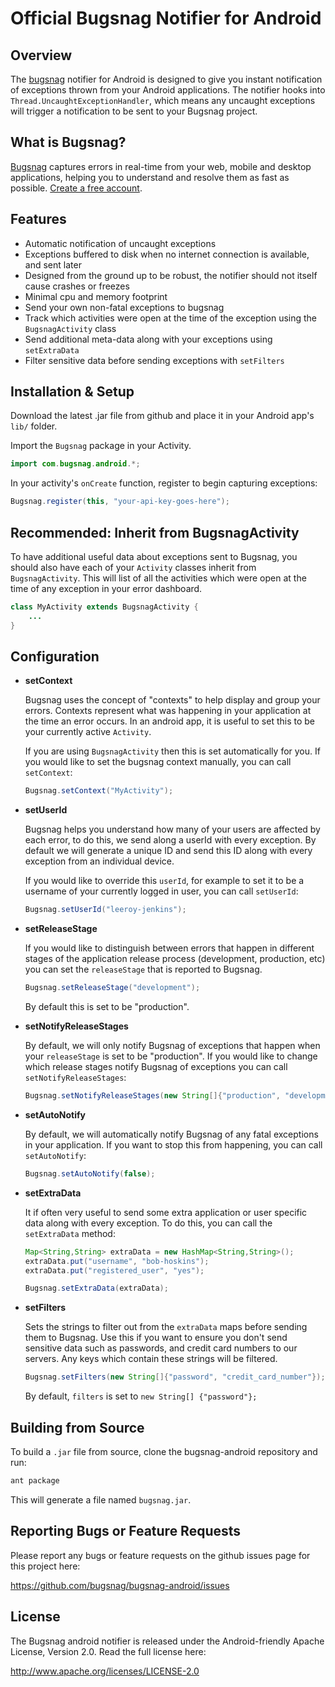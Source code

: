 Official Bugsnag Notifier for Android
=====================================


Overview
--------

The [bugsnag](http://bugsnag.com) notifier for Android is designed to give you
instant notification of exceptions thrown from your Android applications. 
The notifier hooks into `Thread.UncaughtExceptionHandler`, which means any 
uncaught exceptions will trigger a notification to be sent to your Bugsnag
project.


What is Bugsnag?
----------------

[Bugsnag](http://bugsnag.com) captures errors in real-time from your web, 
mobile and desktop applications, helping you to understand and resolve them 
as fast as possible. [Create a free account](http://bugsnag.com).


Features
--------

-   Automatic notification of uncaught exceptions
-   Exceptions buffered to disk when no internet connection is available, and 
    sent later
-   Designed from the ground up to be robust, the notifier should not itself 
    cause crashes or freezes
-   Minimal cpu and memory footprint
-   Send your own non-fatal exceptions to bugsnag
-   Track which activities were open at the time of the exception using the 
    `BugsnagActivity` class
-   Send additional meta-data along with your exceptions using `setExtraData`
-   Filter sensitive data before sending exceptions with `setFilters`


Installation & Setup
--------------------

Download the latest .jar file from github and place it in your Android app's
`lib/` folder.

Import the `Bugsnag` package in your Activity.

```java
import com.bugsnag.android.*;
```

In your activity's `onCreate` function, register to begin capturing exceptions:
```java
Bugsnag.register(this, "your-api-key-goes-here");
```


Recommended: Inherit from BugsnagActivity
-----------------------------------------

To have additional useful data about exceptions sent to Bugsnag, you should
also have each of your `Activity` classes inherit from `BugsnagActivity`.
This will list of all the activities which were open at the time of
any exception in your error dashboard.

```java
class MyActivity extends BugsnagActivity {
    ...
}
```


Configuration
-------------

-   **setContext**

    Bugsnag uses the concept of "contexts" to help display and group your
    errors. Contexts represent what was happening in your application at the
    time an error occurs. In an android app, it is useful to set this to be 
    your currently active `Activity`.
    
    If you are using `BugsnagActivity` then this is set automatically for you.
    If you would like to set the bugsnag context manually, you can call 
    `setContext`:

    ```java
    Bugsnag.setContext("MyActivity");
    ```

-   **setUserId**

    Bugsnag helps you understand how many of your users are affected by each
    error, to do this, we send along a userId with every exception. By default
    we will generate a unique ID and send this ID along with every exception 
    from an individual device.
    
    If you would like to override this `userId`, for example to set it to be a
    username of your currently logged in user, you can call `setUserId`:

    ```java
    Bugsnag.setUserId("leeroy-jenkins");
    ```

-   **setReleaseStage**

    If you would like to distinguish between errors that happen in different
    stages of the application release process (development, production, etc)
    you can set the `releaseStage` that is reported to Bugsnag.

    ```java
    Bugsnag.setReleaseStage("development");
    ```
    
    By default this is set to be "production".

-   **setNotifyReleaseStages**

    By default, we will only notify Bugsnag of exceptions that happen when 
    your `releaseStage` is set to be "production". If you would like to 
    change which release stages notify Bugsnag of exceptions you can
    call `setNotifyReleaseStages`:
    
    ```java
    Bugsnag.setNotifyReleaseStages(new String[]{"production", "development"});
    ```

-   **setAutoNotify**

    By default, we will automatically notify Bugsnag of any fatal exceptions
    in your application. If you want to stop this from happening, you can call
    `setAutoNotify`:
    
    ```java
    Bugsnag.setAutoNotify(false);
    ```

-   **setExtraData**

    It if often very useful to send some extra application or user specific 
    data along with every exception. To do this, you can call the
    `setExtraData` method:
    
    ```java
    Map<String,String> extraData = new HashMap<String,String>();
    extraData.put("username", "bob-hoskins");
    extraData.put("registered_user", "yes");

    Bugsnag.setExtraData(extraData);
    ```

-   **setFilters**

    Sets the strings to filter out from the `extraData` maps before sending
    them to Bugsnag. Use this if you want to ensure you don't send 
    sensitive data such as passwords, and credit card numbers to our 
    servers. Any keys which contain these strings will be filtered.

    ```java
    Bugsnag.setFilters(new String[]{"password", "credit_card_number"});
    ```

    By default, `filters` is set to `new String[] {"password"};`


Building from Source
--------------------

To build a `.jar` file from source, clone the bugsnag-android repository 
and run:

```bash
ant package
```

This will generate a file named `bugsnag.jar`.


Reporting Bugs or Feature Requests
----------------------------------

Please report any bugs or feature requests on the github issues page for this
project here:

<https://github.com/bugsnag/bugsnag-android/issues>


License
-------

The Bugsnag android notifier is released under the Android-friendly
Apache License, Version 2.0. Read the full license here:

<http://www.apache.org/licenses/LICENSE-2.0>